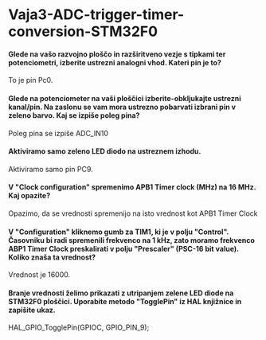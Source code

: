 # Vaja3-ADC-trigger-timer-conversion-STM32F0
<h4> Glede na vašo razvojno ploščo in razširitveno vezje s tipkami ter potenciometri, izberite ustrezni analogni vhod. Kateri pin je to? </h4>
<p> To je pin Pc0. </p>
<h4> Glede na potenciometer na vaši ploščici izberite-obkljukajte ustrezni kanal/pin. Na zaslonu se vam mora ustrezno pobarvati izbrani pin v zeleno barvo. Kaj se izpiše poleg pina? </h4>
<p> Poleg pina se izpiše ADC_IN10 </p>
<h4> Aktiviramo samo zeleno LED diodo na ustreznem izhodu. </h4>
<p> Aktiviramo samo pin PC9. </p>
<h4> V "Clock configuration" spremenimo APB1 Timer clock (MHz) na 16 MHz. Kaj opazite? </h4>
<p> Opazimo, da se vrednosti spremenijo na isto vrednost kot APB1 Timer Clock </p>
<h4> V "Configuration" kliknemo gumb za TIM1, ki je v polju "Control". Časovniku bi radi spremenili frekvenco na 1 kHz, zato moramo frekvenco ABP1 Timer Clock preskalirati v polju "Prescaler" (PSC-16 bit value). Koliko znaša ta vrednost? </h4>
<p> Vrednost je 16000. </p>
<h4> Branje vrednosti želimo prikazati z utripanjem zelene LED diode na STM32F0 ploščici. Uporabite metodo "TogglePin" iz HAL knjižnice in zapišite ukaz. </h4>
<p> HAL_GPIO_TogglePin(GPIOC, GPIO_PIN_9); </p>
